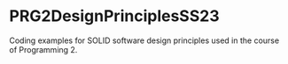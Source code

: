 # PRG2DesignPrinciplesSS23

Coding examples for SOLID software design principles used in the course of Programming 2.

